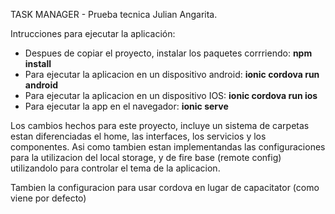 TASK MANAGER - Prueba tecnica Julian Angarita.

Intrucciones para ejecutar la aplicación:
- Despues de copiar el proyecto, instalar los paquetes corrriendo: **npm install**  
- Para ejecutar la aplicacion en un dispositivo android: **ionic cordova run android**
- Para ejecutar la aplicacion en un dispositivo IOS: **ionic cordova run ios**
- Para ejecutar la app en el navegador: **ionic serve**

Los cambios hechos para este proyecto, incluye un sistema de carpetas
estan diferenciadas el home, las interfaces, los servicios y los componentes.
Asi como tambien estan implementandas las configuraciones para la utilizacion
del local storage, y de fire base (remote config) utilizandolo para controlar el tema de la aplicacion.

Tambien la configuracion para usar cordova en lugar de capacitator (como viene por defecto)
